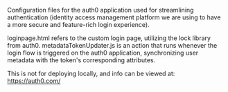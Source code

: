 Configuration files for the auth0 application used for streamlining authentication (identity access management platform we are using to have a more secure and feature-rich login experience).

loginpage.html refers to the custom login page, utilizing the lock library from auth0. metadataTokenUpdater.js is an action that runs whenever the login flow is triggered on the auth0 application, synchronizing user metadata with the token's corresponding attributes.

This is not for deploying locally, and info can be viewed at: https://auth0.com/

